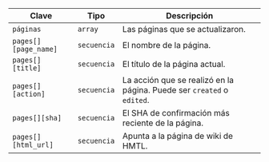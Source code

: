 | Clave                | Tipo        | Descripción                                                            |
| -------------------- | ----------- | ---------------------------------------------------------------------- |
| `páginas`            | `array`     | Las páginas que se actualizaron.                                       |
| `pages[][page_name]` | `secuencia` | El nombre de la página.                                                |
| `pages[][title]`     | `secuencia` | El título de la página actual.                                         |
| `pages[][action]`    | `secuencia` | La acción que se realizó en la página. Puede ser `created` o `edited`. |
| `pages[][sha]`       | `secuencia` | El SHA de confirmación más reciente de la página.                      |
| `pages[][html_url]`  | `secuencia` | Apunta a la página de wiki de HMTL.                                    |